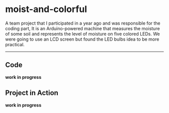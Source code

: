 # moist-and-colorful
A team project that I participated in a year ago and was responsible  for the coding part, It is an Arduino-powered machine that measures the moisture of some soil and represents the level of moisture on five colored LEDs. We were going to use an LCD screen but found the LED bulbs idea to be more practical.
- - - -
## Code
**work in progress**
## Project in Action
**work in progress**
